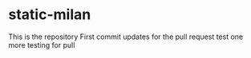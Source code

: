 # static-milan
This is the repository
First commit
updates for the pull request test
one more testing for pull 
